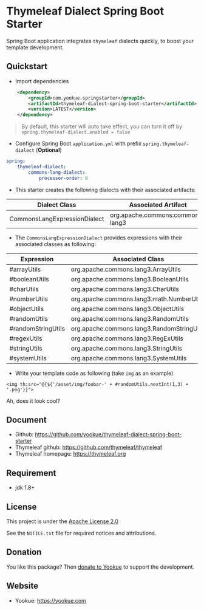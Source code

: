 # Thymeleaf Dialect Spring Boot Starter

Spring Boot application integrates `thymeleaf` dialects quickly, to boost your template development.

## Quickstart

- Import dependencies
```xml
    <dependency>
        <groupId>com.yookue.springstarter</groupId>
        <artifactId>thymeleaf-dialect-spring-boot-starter</artifactId>
        <version>LATEST</version>
    </dependency>
```

> By default, this starter will auto take effect, you can turn it off by `spring.thymeleaf-dialect.enabled = false`

- Configure Spring Boot `application.yml` with prefix `spring.thymeleaf-dialect` (**Optional**)
```yml
spring:
    thymeleaf-dialect:
        commons-lang-dialect:
            processor-order: 0
```

- This starter creates the following dialects with their associated artifacts:

| Dialect Class                | Associated Artifact              |
|------------------------------|----------------------------------|
| CommonsLangExpressionDialect | org.apache.commons:commons-lang3 |

- The `CommonsLangExpressionDialect` provides expressions with their associated classes as following:

| Expression         | Associated Class                           |
|--------------------|--------------------------------------------|
| #arrayUtils        | org.apache.commons.lang3.ArrayUtils        |
| #booleanUtils      | org.apache.commons.lang3.BooleanUtils      |
| #charUtils         | org.apache.commons.lang3.CharUtils         |
| #numberUtils       | org.apache.commons.lang3.math.NumberUtils  |
| #objectUtils       | org.apache.commons.lang3.ObjectUtils       |
| #randomUtils       | org.apache.commons.lang3.RandomUtils       |
| #randomStringUtils | org.apache.commons.lang3.RandomStringUtils |
| #regexUtils        | org.apache.commons.lang3.RegExUtils        |
| #stringUtils       | org.apache.commons.lang3.StringUtils       |
| #systemUtils       | org.apache.commons.lang3.SystemUtils       |

- Write your template code as following (take `img` as an example)
```
<img th:src="@{${'/asset/img/foobar-' + #randomUtils.nextInt(1,3) + '.png'}}">
```
Ah, does it look cool?

## Document

- Github: https://github.com/yookue/thymeleaf-dialect-spring-boot-starter
- Thymeleaf github: https://github.com/thymeleaf/thymeleaf
- Thymeleaf homepage: https://thymeleaf.org

## Requirement

- jdk 1.8+

## License

This project is under the [Apache License 2.0](https://www.apache.org/licenses/LICENSE-2.0)

See the `NOTICE.txt` file for required notices and attributions.

## Donation

You like this package? Then [donate to Yookue](https://yookue.com/public/donate) to support the development.

## Website

- Yookue: https://yookue.com
